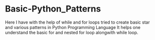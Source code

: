 # Basic-Python_Patterns
Here I have with the help of while and for loops tried to create basic star and various patterns in Python Programming Language
It helps one understand the basic for and nested for loop alongwith while loop.
